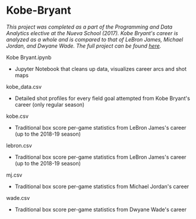 # Kobe-Bryant

*This project was completed as a part of the Programming and Data Analytics elective at the Nueva School (2017). Kobe Bryant's career is analyzed as a whole and is compared to that of LeBron James, Michael Jordan, and Dwyane Wade. The full project can be found [here](https://jeremydumalig.com/analyzing-kobe-bryants-regular-season-career-trajectory/).*

Kobe Bryant.ipynb
* Jupyter Notebook that cleans up data, visualizes career arcs and shot maps

kobe_data.csv
* Detailed shot profiles for every field goal attempted from Kobe Bryant's career (only regular season)

kobe.csv
* Traditional box score per-game statistics from LeBron James's career (up to the 2018-19 season)

lebron.csv
* Traditional box score per-game statistics from LeBron James's career (up to the 2018-19 season)

mj.csv
* Traditional box score per-game statistics from Michael Jordan's career

wade.csv
* Traditional box score per-game statistics from Dwyane Wade's career

